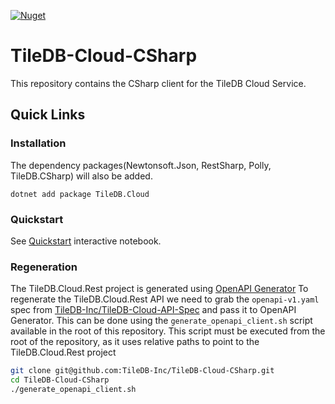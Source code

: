 [![Nuget](https://img.shields.io/nuget/v/TileDB.Cloud)](https://www.nuget.org/packages/TileDB.Cloud)

# TileDB-Cloud-CSharp

This repository contains the CSharp client for the TileDB Cloud Service.

## Quick Links

### Installation 
The dependency packages(Newtonsoft.Json, RestSharp, Polly, TileDB.CSharp) will also be added.

```
dotnet add package TileDB.Cloud
```
 
### Quickstart

See [Quickstart](https://github.com/TileDB-Inc/TileDB-Cloud-CSharp/tree/main/Notebooks/quickstart_cloud.ipynb) interactive notebook.

### Regeneration

The TileDB.Cloud.Rest project is generated using [OpenAPI Generator](https://github.com/OpenAPITools/openapi-generator)
To regenerate the TileDB.Cloud.Rest API we need to grab the `openapi-v1.yaml` spec from [TileDB-Inc/TileDB-Cloud-API-Spec](https://github.com/TileDB-Inc/TileDB-Cloud-API-Spec) and pass it to OpenAPI Generator.
This can be done using the `generate_openapi_client.sh` script available in the root of this repository.
This script must be executed from the root of the repository, as it uses relative paths to point to the TileDB.Cloud.Rest project

```bash
git clone git@github.com:TileDB-Inc/TileDB-Cloud-CSharp.git
cd TileDB-Cloud-CSharp
./generate_openapi_client.sh
```
